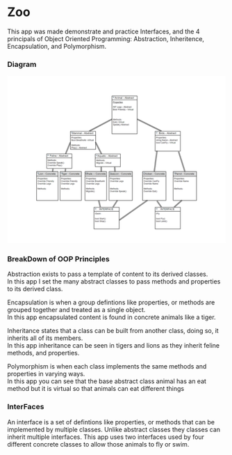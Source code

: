 # Zoo
This app was made demonstrate and practice Interfaces, and the 4 principals of Object Oriented Programming: Abstraction, Inheritence, Encapsulation, and Polymorphism. 

### Diagram
![](Zoo/Assets/githubplease.png)

### BreakDown of OOP Principles
Abstraction exists to pass a template of content to its derived classes. </br>
In this app I set the many abstract classes to pass methods and properties to its derived class. </br>

Encapsulation is when a group defintions like properties, or methods are grouped together and treated as a single object. </br>
In this app encapsulated content is found in concrete animals like a tiger. </br>

Inheritance states that a class can be built from another class, doing so, it inherits all of its members. </br>
In this app inheritance can be seen in tigers and lions as they inherit feline methods, and properties. </br>

Polymorphism is when each class implements the same methods and properties in varying ways. </br>
In this app you can see that the base abstract class animal has an eat method but it is virtual so that animals can eat different things </br>

### InterFaces
An interface is a set of defintions like properties, or methods that can be implemented by multiple classes. Unlike abstract classes they classes can inherit multiple interfaces. This app uses two interfaces used by four different concrete classes to allow those animals to fly or swim.
